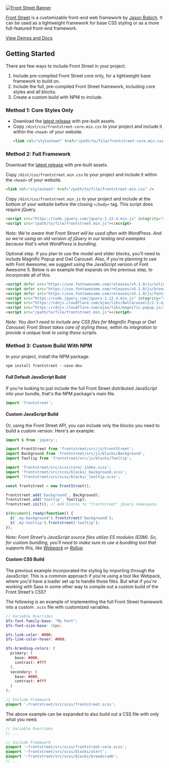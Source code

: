 [![Front Street Banner](https://s3-us-west-2.amazonaws.com/themeblvd-projects/frontstreet/banner.png)](http://frontstreet.io)

[Front Street](http://frontstreet.io) is a customizable front-end web framework by [Jason Bobich](https://jasonbobich.com). It can be used as a lightweight framework for base CSS styling or as a more full-featured front-end framework.

[View Demos and Docs](http://frontstreet.io)

## Getting Started

There are few ways to include Front Street in your project.

1. Include pre-compiled Front Street core only, for a lightweight base framework to build on.
2. Include the full, pre-compiled Front Street framework, including core styles and all blocks.
3. Create a custom build with NPM to include.

### Method 1: Core Styles Only

* Download the [latest release](https://github.com/themeblvd/frontstreet/releases/latest) with pre-built assets.
* Copy `/dist/css/frontstreet-core.min.css` to your project and include it within the `<head>` of your website.
	```html
	<link rel="stylesheet" href="/path/to/file/frontstreet-core.min.css" />
	```

### Method 2: Full Framework

Download the [latest release](https://github.com/themeblvd/frontstreet/releases/latest) with pre-built assets.

Copy `/dist/css/frontstreet.min.css` to your project and include it within the `<head>` of your website.

```html
<link rel="stylesheet" href="/path/to/file/frontstreet.min.css" />
```

Copy `/dist/css/frontstreet.min.js` to your project and include at the bottom of your website before the closing `</body>` tag. This script does require jQuery.

```html
<script src="https://code.jquery.com/jquery-1.12.4.min.js" integrity="sha256-ZosEbRLbNQzLpnKIkEdrPv7lOy9C27hHQ+Xp8a4MxAQ=" crossorigin="anonymous"></script>
<script src="/path/to/file/frontstreet.min.js"></script>
```

*Note: We're aware that Front Street will be used often with WordPress. And so we're using an old version of jQuery in our testing and examples because that's what WordPress is bundling.*

Optional step. If you plan to use the model and slider blocks, you'll need to include Magnific Popup and Owl Carousel. Also, if you're planning to use with Font Awesome, we suggest using the JavaScript version of Font Awesome 5. Below is an example that expands on the previous step, to incorporate all of this.

```html
<script defer src="https://use.fontawesome.com/releases/v5.1.0/js/solid.js" integrity="sha384-Z7p3uC4xXkxbK7/4keZjny0hTCWPXWfXl/mJ36+pW7ffAGnXzO7P+iCZ0mZv5Zt0" crossorigin="anonymous"></script>
<script defer src="https://use.fontawesome.com/releases/v5.1.0/js/brands.js" integrity="sha384-ZqDZAkGUHrXxm3bvcTCmQWz4lt7QGLxzlqauKOyLwg8U0wYcYPDIIVTbZZXjbfsM" crossorigin="anonymous"></script>
<script defer src="https://use.fontawesome.com/releases/v5.1.0/js/fontawesome.js" integrity="sha384-juNb2Ils/YfoXkciRFz//Bi34FN+KKL2AN4R/COdBOMD9/sV/UsxI6++NqifNitM" crossorigin="anonymous"></script>
<script src="https://code.jquery.com/jquery-1.12.4.min.js" integrity="sha256-ZosEbRLbNQzLpnKIkEdrPv7lOy9C27hHQ+Xp8a4MxAQ=" crossorigin="anonymous"></script>
<script src="https://cdnjs.cloudflare.com/ajax/libs/OwlCarousel2/2.3.4/owl.carousel.min.js"></script>
<script src="https://cdnjs.cloudflare.com/ajax/libs/magnific-popup.js/1.1.0/jquery.magnific-popup.min.js"></script>
<script src="/path/to/file/frontstreet.min.js"></script>
```

*Note: You don't need to include any CSS files for Magnific Popup or Owl Carousel; Front Street takes care of styling these, within its integration to provide a unique look to using these scripts.*

### Method 3: Custom Build With NPM

In your project, install the NPM package.

```
npm install frontstreet --save-dev
```

#### Full Default JavaScript Build

If you're looking to just include the full Front Street distributed JavaScript into your bundle, that's the NPM package's main file.

```javascript
import 'frontstreet';
```

#### Custom JavaScript Build

Or, using the Front Street API, you can include only the blocks you need to build a custom version. Here's an example:

```javascript
import $ from 'jquery';

import FrontStreet from 'frontstreet/src/js/FrontStreet';
import Background from 'frontstreet/src/js/blocks/Background';
import Tooltip from 'frontstreet/src/js/blocks/Tooltip';

import 'frontstreet/src/scss/core/_index.scss';
import 'frontstreet/src/scss/blocks/_background.scss';
import 'frontstreet/src/scss/blocks/_tooltip.scss';

const frontstreet = new FrontStreet();

frontstreet.add('background', Background);
frontstreet.add('tooltip', Tooltip);
frontstreet.init(); // Add blocks to "frontstreet" jQuery namespace.

$(document).ready(function() {
  $('.my-background').frontstreet('background');
  $('.my-tooltip').frontstreet('tooltip');
});
```

*Note: Front Street's JavaScript source files utilize ES modules (ESM). So, for custom bundling, you'll need to make sure to use a bundling tool that supports this, like [Webpack](https://webpack.js.org/) or [Rollup](https://rollupjs.org/guide/en).*

#### Custom CSS Build

The previous example incorporated the styling by importing through the JavaScript. This is a common approach if you're using a tool like Webpack, where you'd have a loader set up to handle those files. But what if you're working with Sass in some other way to compile out a custom build of the Front Street's CSS?

The following is an example of implementing the full Front Street framework into a custom `.scss` file with customized variables.

```scss
// Variable Overrides
$fs-font-family-base: "My Font";
$fs-font-size-base: 18px;

$fs-link-color: #000;
$fs-link-color-hover: #000;

$fs-branding-colors: (
  primary: (
    base: #000,
    contrast: #fff
  ),
  secondary: (
    base: #000,
    contrast: #fff
  )
);

// Include Framework
@import '~frontstreet/src/scss/frontstreet.scss';
```

The above example can be expanded to also build out a CSS file with only what you need.

```scss
// Variable Overrides
// ...

// Include Framework
@import '~frontstreet/src/scss/frontstreet-core.scss';
@import '~frontstreet/src/scss/blocks/alert';
@import '~frontstreet/src/scss/blocks/breadcrumb';
// ...
```
